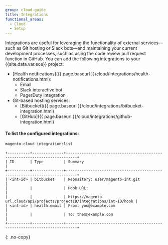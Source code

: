 ```yaml
---
group: cloud-guide
title: Integrations
functional_areas:
  - Cloud
  - Setup
---
```


Integrations are useful for leveraging the functionality of external services—such as Git hosting or Slack bots—and maintaining your current development processes, such as using the code review pull request function in GitHub. You can add the following integrations to your {{site.data.var.ece}} project:

-  [Health notifications]({{ page.baseurl }}/cloud/integrations/health-notifications.html):
    -  Email
    -  Slack interactive bot
    -  PagerDuty integration
-  Git-based hosting services:
    -  [Bitbucket]({{ page.baseurl }}/cloud/integrations/bitbucket-integration.html)
    -  [GitHub]({{ page.baseurl }}/cloud/integrations/github-integration.html)
    <!-- -  [GitLab]({{ page.baseurl }}/cloud/integrations/gitlab-integration.html) -->

#### To list the configured integrations:

```bash
magento-cloud integration:list
```

```terminal
+----------+--------------+---------------------------------------------------------------------------+
| ID       | Type         | Summary                                                                   |
+----------+--------------+---------------------------------------------------------------------------+
| <int-id> | bitbucket    | Repository: user/magento-int.git                                          |
|          |              | Hook URL:                                                                 |
|          |              | https://magento-url.cloud/api/projects/projectID/integrations/int-ID/hook |
| <int-id> | health.email | From: you@example.com                                                     |
|          |              | To: them@example.com                                                      |
+----------+--------------+---------------------------------------------------------------------------+
```
{: .no-copy}
